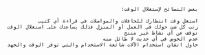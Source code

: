                                          :بعض النصائح لإستغلال الوقت 
										 
              استغل وقت انتظارك للحافلات والمواصلات في قراءة أي كتيب
    رتب كل شئ حولك في العمل أو المنزل فذلك يساعدك على استغلال الوقت 
                                          توقف عن أي نشاط غير منتج
                                   عدم الخوض في أي حديث لا طائل منه 
    حاول اتقان استخدام الآلات شائعة الاستخدام والتي توفر الوقت والجهد